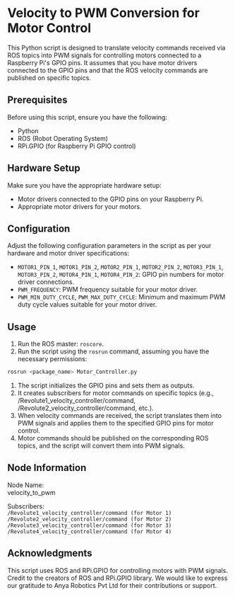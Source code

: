 # Velocity to PWM Conversion for Motor Control

This Python script is designed to translate velocity commands received via ROS topics into PWM signals for controlling motors connected to a Raspberry Pi's GPIO pins. It assumes that you have motor drivers connected to the GPIO pins and that the ROS velocity commands are published on specific topics.

## Prerequisites

Before using this script, ensure you have the following:

- Python
- ROS (Robot Operating System)
- RPi.GPIO (for Raspberry Pi GPIO control)

## Hardware Setup

Make sure you have the appropriate hardware setup:

- Motor drivers connected to the GPIO pins on your Raspberry Pi.
- Appropriate motor drivers for your motors.

## Configuration

Adjust the following configuration parameters in the script as per your hardware and motor driver specifications:

- `MOTOR1_PIN_1`, `MOTOR1_PIN_2`, `MOTOR2_PIN_1`, `MOTOR2_PIN_2`, `MOTOR3_PIN_1`, `MOTOR3_PIN_2`, `MOTOR4_PIN_1`, `MOTOR4_PIN_2`: GPIO pin numbers for motor driver connections.
- `PWM_FREQUENCY`: PWM frequency suitable for your motor driver.
- `PWM_MIN_DUTY_CYCLE`, `PWM_MAX_DUTY_CYCLE`: Minimum and maximum PWM duty cycle values suitable for your motor driver.

## Usage

1. Run the ROS master: `roscore`.
2. Run the script using the `rosrun` command, assuming you have the necessary permissions:

```bash
rosrun <package_name> Motor_Controller.py
```

1. The script initializes the GPIO pins and sets them as outputs.
2. It creates subscribers for motor commands on specific topics (e.g., /Revolute1_velocity_controller/command, /Revolute2_velocity_controller/command, etc.).
3. When velocity commands are received, the script translates them into PWM signals and applies them to the specified GPIO pins for motor control.
4. Motor commands should be published on the corresponding ROS topics, and the script will convert them into PWM signals.

## Node Information
Node Name:  
velocity_to_pwm  

Subscribers:  
`/Revolute1_velocity_controller/command (for Motor 1)`  
`/Revolute2_velocity_controller/command (for Motor 2)`  
`/Revolute3_velocity_controller/command (for Motor 3)`  
`/Revolute4_velocity_controller/command (for Motor 4)`

## Acknowledgments
This script uses ROS and RPi.GPIO for controlling motors with PWM signals. Credit to the creators of ROS and RPi.GPIO library. We would like to express our gratitude to Anya Robotics Pvt Ltd for their contributions or support.
